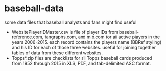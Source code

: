 # baseball-data
some data files that baseball analysts and fans might find useful
* WebsitePlayerIDMaster.csv is file of player IDs from baseball-reference.com, fangraphs.com, and mlb.com for all active players in the years 2006-2015.  each record contains the players name (BBRef styling) and his ID for each of those three websites.  useful for joining together tables of data from these different websites.
* Topps*.zip files are checklists for all Topps baseball cards produced from 1952 through 2015 in XLS, PDF, and tab-delimited ASC format. 
